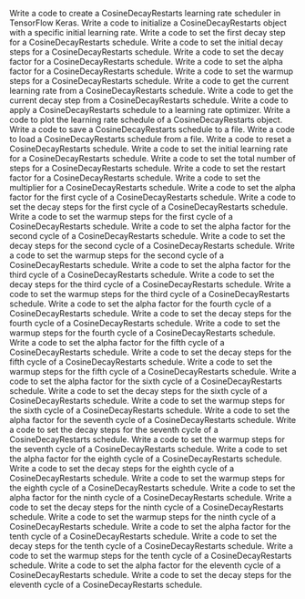 Write a code to create a CosineDecayRestarts learning rate scheduler in TensorFlow Keras.
Write a code to initialize a CosineDecayRestarts object with a specific initial learning rate.
Write a code to set the first decay step for a CosineDecayRestarts schedule.
Write a code to set the initial decay steps for a CosineDecayRestarts schedule.
Write a code to set the decay factor for a CosineDecayRestarts schedule.
Write a code to set the alpha factor for a CosineDecayRestarts schedule.
Write a code to set the warmup steps for a CosineDecayRestarts schedule.
Write a code to get the current learning rate from a CosineDecayRestarts schedule.
Write a code to get the current decay step from a CosineDecayRestarts schedule.
Write a code to apply a CosineDecayRestarts schedule to a learning rate optimizer.
Write a code to plot the learning rate schedule of a CosineDecayRestarts object.
Write a code to save a CosineDecayRestarts schedule to a file.
Write a code to load a CosineDecayRestarts schedule from a file.
Write a code to reset a CosineDecayRestarts schedule.
Write a code to set the initial learning rate for a CosineDecayRestarts schedule.
Write a code to set the total number of steps for a CosineDecayRestarts schedule.
Write a code to set the restart factor for a CosineDecayRestarts schedule.
Write a code to set the multiplier for a CosineDecayRestarts schedule.
Write a code to set the alpha factor for the first cycle of a CosineDecayRestarts schedule.
Write a code to set the decay steps for the first cycle of a CosineDecayRestarts schedule.
Write a code to set the warmup steps for the first cycle of a CosineDecayRestarts schedule.
Write a code to set the alpha factor for the second cycle of a CosineDecayRestarts schedule.
Write a code to set the decay steps for the second cycle of a CosineDecayRestarts schedule.
Write a code to set the warmup steps for the second cycle of a CosineDecayRestarts schedule.
Write a code to set the alpha factor for the third cycle of a CosineDecayRestarts schedule.
Write a code to set the decay steps for the third cycle of a CosineDecayRestarts schedule.
Write a code to set the warmup steps for the third cycle of a CosineDecayRestarts schedule.
Write a code to set the alpha factor for the fourth cycle of a CosineDecayRestarts schedule.
Write a code to set the decay steps for the fourth cycle of a CosineDecayRestarts schedule.
Write a code to set the warmup steps for the fourth cycle of a CosineDecayRestarts schedule.
Write a code to set the alpha factor for the fifth cycle of a CosineDecayRestarts schedule.
Write a code to set the decay steps for the fifth cycle of a CosineDecayRestarts schedule.
Write a code to set the warmup steps for the fifth cycle of a CosineDecayRestarts schedule.
Write a code to set the alpha factor for the sixth cycle of a CosineDecayRestarts schedule.
Write a code to set the decay steps for the sixth cycle of a CosineDecayRestarts schedule.
Write a code to set the warmup steps for the sixth cycle of a CosineDecayRestarts schedule.
Write a code to set the alpha factor for the seventh cycle of a CosineDecayRestarts schedule.
Write a code to set the decay steps for the seventh cycle of a CosineDecayRestarts schedule.
Write a code to set the warmup steps for the seventh cycle of a CosineDecayRestarts schedule.
Write a code to set the alpha factor for the eighth cycle of a CosineDecayRestarts schedule.
Write a code to set the decay steps for the eighth cycle of a CosineDecayRestarts schedule.
Write a code to set the warmup steps for the eighth cycle of a CosineDecayRestarts schedule.
Write a code to set the alpha factor for the ninth cycle of a CosineDecayRestarts schedule.
Write a code to set the decay steps for the ninth cycle of a CosineDecayRestarts schedule.
Write a code to set the warmup steps for the ninth cycle of a CosineDecayRestarts schedule.
Write a code to set the alpha factor for the tenth cycle of a CosineDecayRestarts schedule.
Write a code to set the decay steps for the tenth cycle of a CosineDecayRestarts schedule.
Write a code to set the warmup steps for the tenth cycle of a CosineDecayRestarts schedule.
Write a code to set the alpha factor for the eleventh cycle of a CosineDecayRestarts schedule.
Write a code to set the decay steps for the eleventh cycle of a CosineDecayRestarts schedule.